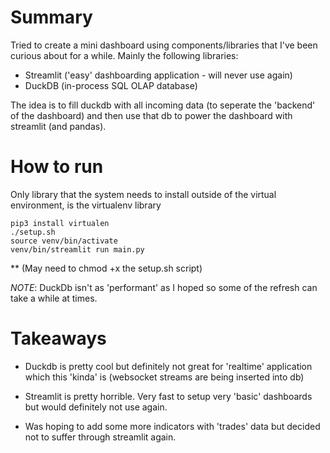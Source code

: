 
# Summary

Tried to create a mini dashboard using components/libraries that I've been curious
about for a while. Mainly the following libraries:
- Streamlit ('easy' dashboarding application - will never use again)
- DuckDB (in-process SQL OLAP database)


The idea is to fill duckdb with all incoming data (to seperate the 'backend' of the dashboard) 
and then use that db to power the dashboard with streamlit (and pandas).

# How to run

Only library that the system needs to install outside of the virtual environment, is the virtualenv library

```
pip3 install virtualen
./setup.sh
source venv/bin/activate
venv/bin/streamlit run main.py
```
** (May need to chmod +x the setup.sh script)

*NOTE*: DuckDb isn't as 'performant' as I hoped so some of the refresh can take a while at times.


# Takeaways
- Duckdb is pretty cool but definitely not great for 'realtime' application which this 'kinda' is (websocket streams are being inserted into db)
- Streamlit is pretty horrible. Very fast to setup very 'basic' dashboards but would definitely not use again.

- Was hoping to add some more indicators with 'trades' data but decided not to suffer through streamlit again.
